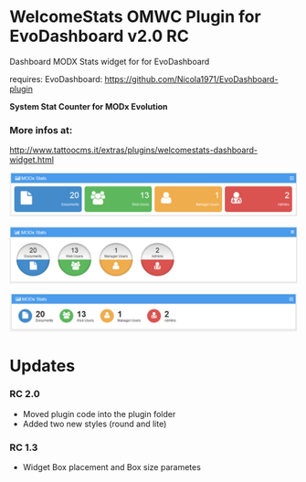 WelcomeStats OMWC Plugin for EvoDashboard v2.0 RC
===================

Dashboard MODX Stats widget for for EvoDashboard 

requires: 
EvoDashboard: https://github.com/Nicola1971/EvoDashboard-plugin

**System Stat Counter for MODx Evolution**

### More infos at:
http://www.tattoocms.it/extras/plugins/welcomestats-dashboard-widget.html

![stat](https://raw.githubusercontent.com/Nicola1971/training-materials/master/Images/statbox/stats.jpg)

![stat](https://raw.githubusercontent.com/Nicola1971/training-materials/master/Images/statbox/round-stats.jpg)

![stat](https://raw.githubusercontent.com/Nicola1971/training-materials/master/Images/statbox/lite-stats.jpg)



# Updates

### RC 2.0
* Moved plugin code into the plugin folder
* Added two new styles (round and lite)


### RC 1.3
* Widget Box placement and Box size parametes 
